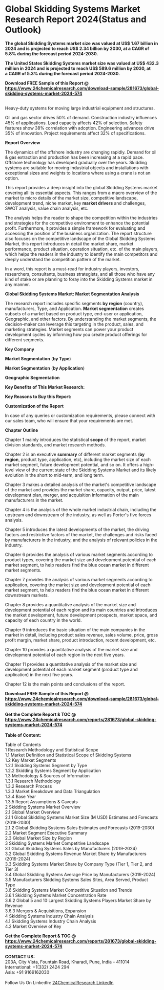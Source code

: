 <h1>Global Skidding Systems Market Research Report 2024(Status and Outlook)</h1><p><strong>The global Skidding Systems market size was valued at US$ 1.67 billion in 2024 and is projected to reach US$ 2.34 billion by 2030, at a CAGR of 5.8% during the forecast period 2024-2030.</strong></p><p>
</p><p><strong>The United States Skidding Systems market size was valued at US$ 432.3 million in 2024 and is projected to reach US$ 589.6 million by 2030, at a CAGR of 5.3% during the forecast period 2024-2030.</strong></p><div><b>Download FREE Sample of this Report @ 
            <a href="https://www.24chemicalresearch.com/download-sample/281673/global-skidding-systems-market-2024-574">
            https://www.24chemicalresearch.com/download-sample/281673/global-skidding-systems-market-2024-574</a></b></div><br><p>
</p><p>Heavy-duty systems for moving large industrial equipment and structures.</p><p>
</p><p>Oil and gas sector drives 50% of demand. Construction industry influences 45% of applications. Load capacity affects 42% of selection. Safety features show 38% correlation with adoption. Engineering advances drive 35% of innovation. Project requirements affect 32% of specifications.</p><p>
</p><p><strong>Report Overview</strong></p><p>
</p><p></p><p>
</p><p>The dynamics of the offshore industry are changing rapidly. Demand for oil &amp; gas extraction and production has been increasing at a rapid pace. Offshore technology has developed gradually over the years. Skidding systems are suitable for moving industrial objects and installations with exceptional sizes and weights to locations where using a crane is not an option.</p><p>
</p><p>This report provides a deep insight into the global Skidding Systems market covering all its essential aspects. This ranges from a macro overview of the market to micro details of the market size, competitive landscape, development trend, niche market, key <strong>market drivers</strong> and challenges, SWOT analysis, value chain analysis, etc.</p><p>
</p><p>The analysis helps the reader to shape the competition within the industries and strategies for the competitive environment to enhance the potential profit. Furthermore, it provides a simple framework for evaluating and accessing the position of the business organization. The report structure also focuses on the competitive landscape of the Global Skidding Systems Market, this report introduces in detail the market share, market performance, product situation, operation situation, etc. of the main players, which helps the readers in the industry to identify the main competitors and deeply understand the competition pattern of the market.</p><p>
</p><p>In a word, this report is a must-read for industry players, investors, researchers, consultants, business strategists, and all those who have any kind of stake or are planning to foray into the Skidding Systems market in any manner.</p><p>
</p><p><strong>Global Skidding Systems Market: Market Segmentation Analysis</strong></p><p>
</p><p>The research report includes specific segments <strong>by region</strong> (country), manufacturers, Type, and Application. <strong>Market segmentation</strong> creates subsets of a market based on product type, end-user or application, Geographic, and other factors. By understanding the market segments, the decision-maker can leverage this targeting in the product, sales, and marketing strategies. Market segments can power your product development cycles by informing how you create product offerings for different segments.</p><p>
</p><p><strong>Key Company</strong></p><p>
</p><p>
</p><p><strong>Market Segmentation</strong> (<strong>by Type</strong>)</p><p>
</p><p>
</p><p><strong>Market Segmentation</strong> (<strong>by Application</strong>)</p><p>
</p><p>
</p><p><strong>Geographic Segmentation</strong></p><p>
</p><p>
</p><p><strong>Key Benefits of This Market Research:</strong></p><p>
</p><p>
</p><p><strong>Key Reasons to Buy this Report:</strong></p><p>
</p><p>
</p><p><strong>Customization of the Report</strong></p><p>
</p><p>In case of any queries or customization requirements, please connect with our sales team, who will ensure that your requirements are met.</p><p>
</p><p><strong>Chapter Outline</strong></p><p>
</p><p>Chapter 1 mainly introduces the statistical <strong>scope</strong> of the report, market division standards, and market research methods.</p><p>
</p><p>Chapter 2 is an executive <strong>summary</strong> of different market segments (<strong>by region</strong>, product type, application, etc), including the market size of each market segment, future development potential, and so on. It offers a high-level view of the current state of the Skidding Systems Market and its likely evolution in the short to mid-term, and long term.</p><p>
</p><p>Chapter 3 makes a detailed analysis of the market's competitive landscape of the market and provides the market share, capacity, output, price, latest development plan, merger, and acquisition information of the main manufacturers in the market.</p><p>
</p><p>Chapter 4 is the analysis of the whole market industrial chain, including the upstream and downstream of the industry, as well as Porter's five forces analysis.</p><p>
</p><p>Chapter 5 introduces the latest developments of the market, the driving factors and restrictive factors of the market, the challenges and risks faced by manufacturers in the industry, and the analysis of relevant policies in the industry.</p><p>
</p><p>Chapter 6 provides the analysis of various market segments according to product types, covering the market size and development potential of each market segment, to help readers find the blue ocean market in different market segments.</p><p>
</p><p>Chapter 7 provides the analysis of various market segments according to application, covering the market size and development potential of each market segment, to help readers find the blue ocean market in different downstream markets.</p><p>
</p><p>Chapter 8 provides a quantitative analysis of the market size and development potential of each region and its main countries and introduces the market development, future development prospects, market space, and capacity of each country in the world.</p><p>
</p><p>Chapter 9 introduces the basic situation of the main companies in the market in detail, including product sales revenue, sales volume, price, gross profit margin, market share, product introduction, recent development, etc.</p><p>
</p><p>Chapter 10 provides a quantitative analysis of the market size and development potential of each region in the next five years.</p><p>
</p><p>Chapter 11 provides a quantitative analysis of the market size and development potential of each market segment (product type and application) in the next five years.</p><p>
</p><p>Chapter 12 is the main points and conclusions of the report.</p><p>

</p><div><b>Download FREE Sample of this Report @ 
            <a href="https://www.24chemicalresearch.com/download-sample/281673/global-skidding-systems-market-2024-574">
            https://www.24chemicalresearch.com/download-sample/281673/global-skidding-systems-market-2024-574</a></b></div><br><div><b>Get the Complete Report & TOC @ 
            <a href="https://www.24chemicalresearch.com/reports/281673/global-skidding-systems-market-2024-574">
            https://www.24chemicalresearch.com/reports/281673/global-skidding-systems-market-2024-574</a></b></div><br>
            <b>Table of Content:</b><p>Table of Contents<br />
 1 Research Methodology and Statistical Scope<br />
 1.1 Market Definition and Statistical Scope of Skidding Systems<br />
 1.2 Key Market Segments<br />
 1.2.1 Skidding Systems Segment by Type<br />
 1.2.2 Skidding Systems Segment by Application<br />
 1.3 Methodology & Sources of Information<br />
 1.3.1 Research Methodology<br />
 1.3.2 Research Process<br />
 1.3.3 Market Breakdown and Data Triangulation<br />
 1.3.4 Base Year<br />
 1.3.5 Report Assumptions & Caveats<br />
 2 Skidding Systems Market Overview<br />
 2.1 Global Market Overview<br />
 2.1.1 Global Skidding Systems Market Size (M USD) Estimates and Forecasts (2019-2030)<br />
 2.1.2 Global Skidding Systems Sales Estimates and Forecasts (2019-2030)<br />
 2.2 Market Segment Executive Summary<br />
 2.3 Global Market Size by Region<br />
 3 Skidding Systems Market Competitive Landscape<br />
 3.1 Global Skidding Systems Sales by Manufacturers (2019-2024)<br />
 3.2 Global Skidding Systems Revenue Market Share by Manufacturers (2019-2024)<br />
 3.3 Skidding Systems Market Share by Company Type (Tier 1, Tier 2, and Tier 3)<br />
 3.4 Global Skidding Systems Average Price by Manufacturers (2019-2024)<br />
 3.5 Manufacturers Skidding Systems Sales Sites, Area Served, Product Type<br />
 3.6 Skidding Systems Market Competitive Situation and Trends<br />
 3.6.1 Skidding Systems Market Concentration Rate<br />
 3.6.2 Global 5 and 10 Largest Skidding Systems Players Market Share by Revenue<br />
 3.6.3 Mergers & Acquisitions, Expansion<br />
 4 Skidding Systems Industry Chain Analysis<br />
 4.1 Skidding Systems Industry Chain Analysis<br />
 4.2 Market Overview of Key</p><div><b>Get the Complete Report & TOC @ 
            <a href="https://www.24chemicalresearch.com/reports/281673/global-skidding-systems-market-2024-574">
            https://www.24chemicalresearch.com/reports/281673/global-skidding-systems-market-2024-574</a></b></div><br><b>CONTACT US:</b><br>
            203A, City Vista, Fountain Road, Kharadi, Pune, India - 411014<br>
            International: +1(332) 2424 294<br>
            Asia: +91 9169162030 <br><br>
            Follow Us On LinkedIn: <a href="https://www.linkedin.com/company/24chemicalresearch/">24ChemicalResearch LinkedIn</a>